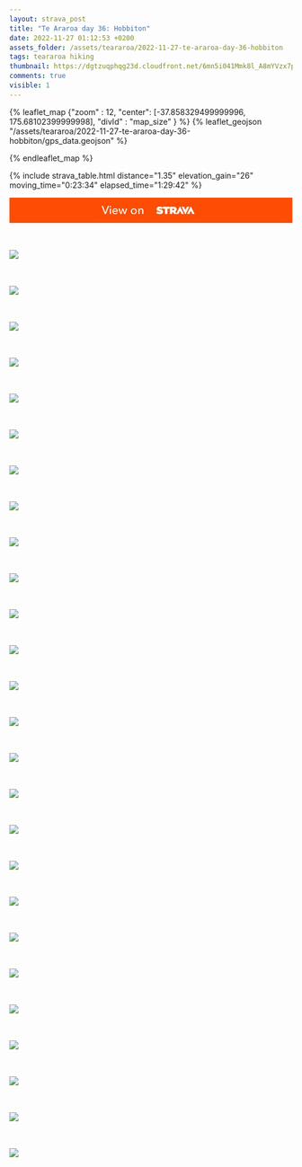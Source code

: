 ```yaml
---
layout: strava_post
title: "Te Araroa day 36: Hobbiton"
date: 2022-11-27 01:12:53 +0200
assets_folder: /assets/teararoa/2022-11-27-te-araroa-day-36-hobbiton
tags: teararoa hiking
thumbnail: https://dgtzuqphqg23d.cloudfront.net/6mn5i041Mmk8l_A8mYVzx7pehLbyi7HwNENAchJbEPA-1024x768.jpg
comments: true
visible: 1
---
```



{% leaflet_map {"zoom" : 12,
                  "center": [-37.858329499999996, 175.68102399999998],
                 "divId" : "map_size" } %}
    {% leaflet_geojson "/assets/teararoa/2022-11-27-te-araroa-day-36-hobbiton/gps_data.geojson" %}

{% endleaflet_map %}





{% include strava_table.html distance="1.35" elevation_gain="26" moving_time="0:23:34" elapsed_time="1:29:42" %}

[![](/assets/strava.jpg)](https://www.strava.com/activities/8180764204)


<br />

![](https://dgtzuqphqg23d.cloudfront.net/6mn5i041Mmk8l_A8mYVzx7pehLbyi7HwNENAchJbEPA-1024x768.jpg)


<br />

![](https://dgtzuqphqg23d.cloudfront.net/Gz7jiS_l5bZESF1oc6613P6yJPXSofm-a3mH5FXgH1M-768x1024.jpg)


<br />

![](https://dgtzuqphqg23d.cloudfront.net/Pa3eljDf6IDtrZD1q0zh2Nzk6AHBvzsJWzTCRqowgn4-768x1024.jpg)


<br />

![](https://dgtzuqphqg23d.cloudfront.net/KMDH7e6eHb61PqpMe-BlrT4AqJiC58xQFApIT11QP38-1024x768.jpg)


<br />

![](https://dgtzuqphqg23d.cloudfront.net/Dq4zOmOUt0x6Dzml7pugvnChN-8zipErUuz2n45BENM-768x1024.jpg)


<br />

![](https://dgtzuqphqg23d.cloudfront.net/_MNrhGYs1s07c1bgfGoZs_o1ZNdAL0Dx543PXQiC5RU-1024x768.jpg)


<br />

![](https://dgtzuqphqg23d.cloudfront.net/tqiNAeC4fll_AaUi-JQcIGWkoWj_ifUAXuBMsvLc0yc-1024x768.jpg)


<br />

![](https://dgtzuqphqg23d.cloudfront.net/4g74kX1Pa0EMmsfWnGU-fV6TZDETxN1Z2EX3wKTtp8k-768x1024.jpg)


<br />

![](https://dgtzuqphqg23d.cloudfront.net/1Dlqe5Zhfu4ek2R2EJdxm4R6LSO3TSYZACC18fge2xc-746x1024.jpg)


<br />

![](https://dgtzuqphqg23d.cloudfront.net/202cloJbG7rY9oJkX-dDA67XOGTyJF0A9RPrrMKD2mY-1024x768.jpg)


<br />

![](https://dgtzuqphqg23d.cloudfront.net/S1XzrAa9U0oibKEhoqaAv5JwuPuhqzgVCPRQLFTDNxU-1024x768.jpg)


<br />

![](https://dgtzuqphqg23d.cloudfront.net/uxJjkUhf33qJmnXv5owmeQ-YkjQhpvO5R81PoiJ6OLo-768x1024.jpg)


<br />

![](https://dgtzuqphqg23d.cloudfront.net/rSZeSvx6lKP_xYtxhoM4Jl3qVCmExKRSy9T9C62TH5g-1024x768.jpg)


<br />

![](https://dgtzuqphqg23d.cloudfront.net/hEzszWaus30uhaWHY9MBy143Mi9bWfUZQ2G1Ov6wAII-1024x768.jpg)


<br />

![](https://dgtzuqphqg23d.cloudfront.net/OWw_Fn7JVN7GAugqsjNmk9K5oZe5TocbQHK24qW2Fig-1024x768.jpg)


<br />

![](https://dgtzuqphqg23d.cloudfront.net/8Jcg-ee-ygTqpALnj8f5lDAhfEnCtLjMT-DDVpiZyKk-1024x768.jpg)


<br />

![](https://dgtzuqphqg23d.cloudfront.net/f0o49J-Mfw162BFdg0KorZBqWeMgSYNBVT-7TjKQdJM-768x1024.jpg)


<br />

![](https://dgtzuqphqg23d.cloudfront.net/8HzDbTDAKhTvmJbiO51oqRzgQbaIfY9szNKtuPnSROI-1024x768.jpg)


<br />

![](https://dgtzuqphqg23d.cloudfront.net/H2A1aj20BiRCTufvY4fU1I7_mY4Jjov-hZV_MkkvKiU-1024x768.jpg)


<br />

![](https://dgtzuqphqg23d.cloudfront.net/cByNBz6EU2SElVJyutte0hcNYqxnvlW0QarvMLZwo9s-768x1024.jpg)


<br />

![](https://dgtzuqphqg23d.cloudfront.net/PoRqcWEFJHB1L79OpZJDASg6I1sGM4YUVD_SHPy0jks-1024x768.jpg)


<br />

![](https://dgtzuqphqg23d.cloudfront.net/HvK7UaI50dcizh3alzWainWp-LmR1BSbSR4FZyiU_2M-1024x768.jpg)


<br />

![](https://dgtzuqphqg23d.cloudfront.net/U-Eon_VMWzHc8Lb3w9nYfW_h3Uzgopbs4bEXVBztmCQ-1024x768.jpg)


<br />

![](https://dgtzuqphqg23d.cloudfront.net/gzN2HdAAke5jNqJbcDn2qra4Y2CRFktt95VA_iZxLUI-1024x768.jpg)


<br />

![](https://dgtzuqphqg23d.cloudfront.net/O4IJkVmp3qkg7HriOFe7qTGXrcNoaJgbnyN4xz8v1x0-1024x768.jpg)


<br />

![](https://dgtzuqphqg23d.cloudfront.net/80CvvgDlaKj1I8pfHMlcDvFv5AudjQqbauyfWEaqYlU-768x1024.jpg)
